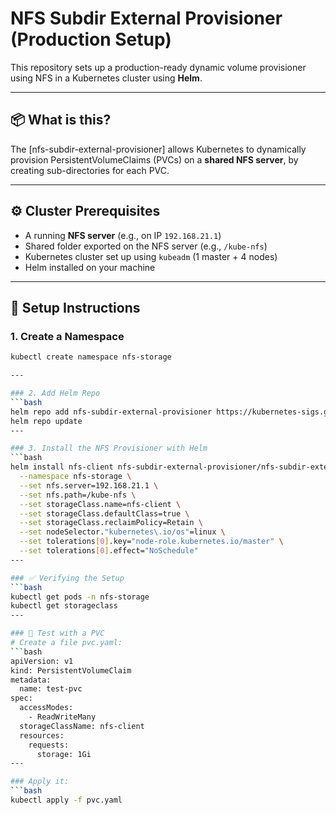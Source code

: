 # NFS Subdir External Provisioner (Production Setup)

This repository sets up a production-ready dynamic volume provisioner using NFS in a Kubernetes cluster using **Helm**.

---

## 📦 What is this?

The [nfs-subdir-external-provisioner] allows Kubernetes to dynamically provision PersistentVolumeClaims (PVCs) on a **shared NFS server**, by creating sub-directories for each PVC.

---

## ⚙️ Cluster Prerequisites

- A running **NFS server** (e.g., on IP `192.168.21.1`)
- Shared folder exported on the NFS server (e.g., `/kube-nfs`)
- Kubernetes cluster set up using `kubeadm` (1 master + 4 nodes)
- Helm installed on your machine

---

## 🚀 Setup Instructions

### 1. Create a Namespace
```bash
kubectl create namespace nfs-storage

---

### 2. Add Helm Repo
```bash
helm repo add nfs-subdir-external-provisioner https://kubernetes-sigs.github.io/nfs-subdir-external-provisioner
helm repo update
---

### 3. Install the NFS Provisioner with Helm
```bash
helm install nfs-client nfs-subdir-external-provisioner/nfs-subdir-external-provisioner \
  --namespace nfs-storage \
  --set nfs.server=192.168.21.1 \
  --set nfs.path=/kube-nfs \
  --set storageClass.name=nfs-client \
  --set storageClass.defaultClass=true \
  --set storageClass.reclaimPolicy=Retain \
  --set nodeSelector."kubernetes\.io/os"=linux \
  --set tolerations[0].key="node-role.kubernetes.io/master" \
  --set tolerations[0].effect="NoSchedule"
---

### ✅ Verifying the Setup
```bash
kubectl get pods -n nfs-storage
kubectl get storageclass
---

### 🧪 Test with a PVC
# Create a file pvc.yaml:
```bash
apiVersion: v1
kind: PersistentVolumeClaim
metadata:
  name: test-pvc
spec:
  accessModes:
    - ReadWriteMany
  storageClassName: nfs-client
  resources:
    requests:
      storage: 1Gi
---

### Apply it:
```bash
kubectl apply -f pvc.yaml

